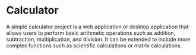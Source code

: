 # Calculator
A simple calculator project is a web application or desktop application that allows users to perform basic arithmetic operations such as addition, subtraction, multiplication, and division. It can be extended to include more complex functions such as scientific calculations or matrix calculations.
